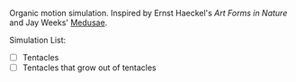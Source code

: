 Organic motion simulation. Inspired by Ernst Haeckel's *Art Forms in Nature* and Jay Weeks' [Medusae](https://jayweeks.com/medusae/).

Simulation List:

- [ ] Tentacles
- [ ] Tentacles that grow out of tentacles
